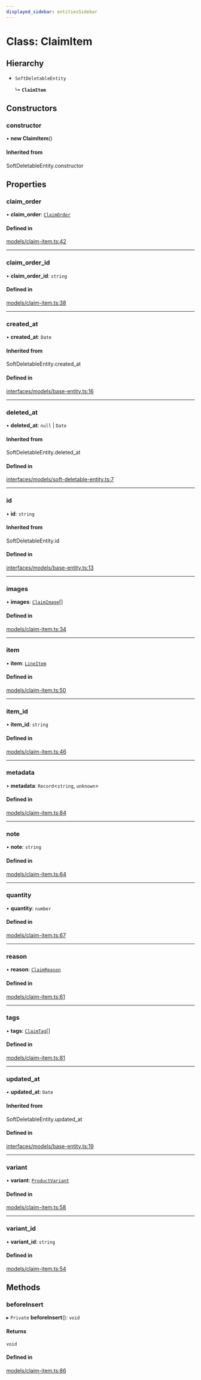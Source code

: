 ```yaml
---
displayed_sidebar: entitiesSidebar
---
```


# Class: ClaimItem

## Hierarchy

- `SoftDeletableEntity`

  ↳ **`ClaimItem`**

## Constructors

### constructor

• **new ClaimItem**()

#### Inherited from

SoftDeletableEntity.constructor

## Properties

### claim\_order

• **claim\_order**: [`ClaimOrder`](ClaimOrder.md)

#### Defined in

[models/claim-item.ts:42](https://github.com/cloudnepal/medusa/blob/0b0d50b4/packages/medusa/src/models/claim-item.ts#L42)

___

### claim\_order\_id

• **claim\_order\_id**: `string`

#### Defined in

[models/claim-item.ts:38](https://github.com/cloudnepal/medusa/blob/0b0d50b4/packages/medusa/src/models/claim-item.ts#L38)

___

### created\_at

• **created\_at**: `Date`

#### Inherited from

SoftDeletableEntity.created\_at

#### Defined in

[interfaces/models/base-entity.ts:16](https://github.com/cloudnepal/medusa/blob/0b0d50b4/packages/medusa/src/interfaces/models/base-entity.ts#L16)

___

### deleted\_at

• **deleted\_at**: ``null`` \| `Date`

#### Inherited from

SoftDeletableEntity.deleted\_at

#### Defined in

[interfaces/models/soft-deletable-entity.ts:7](https://github.com/cloudnepal/medusa/blob/0b0d50b4/packages/medusa/src/interfaces/models/soft-deletable-entity.ts#L7)

___

### id

• **id**: `string`

#### Inherited from

SoftDeletableEntity.id

#### Defined in

[interfaces/models/base-entity.ts:13](https://github.com/cloudnepal/medusa/blob/0b0d50b4/packages/medusa/src/interfaces/models/base-entity.ts#L13)

___

### images

• **images**: [`ClaimImage`](ClaimImage.md)[]

#### Defined in

[models/claim-item.ts:34](https://github.com/cloudnepal/medusa/blob/0b0d50b4/packages/medusa/src/models/claim-item.ts#L34)

___

### item

• **item**: [`LineItem`](LineItem.md)

#### Defined in

[models/claim-item.ts:50](https://github.com/cloudnepal/medusa/blob/0b0d50b4/packages/medusa/src/models/claim-item.ts#L50)

___

### item\_id

• **item\_id**: `string`

#### Defined in

[models/claim-item.ts:46](https://github.com/cloudnepal/medusa/blob/0b0d50b4/packages/medusa/src/models/claim-item.ts#L46)

___

### metadata

• **metadata**: `Record`<`string`, `unknown`\>

#### Defined in

[models/claim-item.ts:84](https://github.com/cloudnepal/medusa/blob/0b0d50b4/packages/medusa/src/models/claim-item.ts#L84)

___

### note

• **note**: `string`

#### Defined in

[models/claim-item.ts:64](https://github.com/cloudnepal/medusa/blob/0b0d50b4/packages/medusa/src/models/claim-item.ts#L64)

___

### quantity

• **quantity**: `number`

#### Defined in

[models/claim-item.ts:67](https://github.com/cloudnepal/medusa/blob/0b0d50b4/packages/medusa/src/models/claim-item.ts#L67)

___

### reason

• **reason**: [`ClaimReason`](../enums/ClaimReason.md)

#### Defined in

[models/claim-item.ts:61](https://github.com/cloudnepal/medusa/blob/0b0d50b4/packages/medusa/src/models/claim-item.ts#L61)

___

### tags

• **tags**: [`ClaimTag`](ClaimTag.md)[]

#### Defined in

[models/claim-item.ts:81](https://github.com/cloudnepal/medusa/blob/0b0d50b4/packages/medusa/src/models/claim-item.ts#L81)

___

### updated\_at

• **updated\_at**: `Date`

#### Inherited from

SoftDeletableEntity.updated\_at

#### Defined in

[interfaces/models/base-entity.ts:19](https://github.com/cloudnepal/medusa/blob/0b0d50b4/packages/medusa/src/interfaces/models/base-entity.ts#L19)

___

### variant

• **variant**: [`ProductVariant`](ProductVariant.md)

#### Defined in

[models/claim-item.ts:58](https://github.com/cloudnepal/medusa/blob/0b0d50b4/packages/medusa/src/models/claim-item.ts#L58)

___

### variant\_id

• **variant\_id**: `string`

#### Defined in

[models/claim-item.ts:54](https://github.com/cloudnepal/medusa/blob/0b0d50b4/packages/medusa/src/models/claim-item.ts#L54)

## Methods

### beforeInsert

▸ `Private` **beforeInsert**(): `void`

#### Returns

`void`

#### Defined in

[models/claim-item.ts:86](https://github.com/cloudnepal/medusa/blob/0b0d50b4/packages/medusa/src/models/claim-item.ts#L86)
